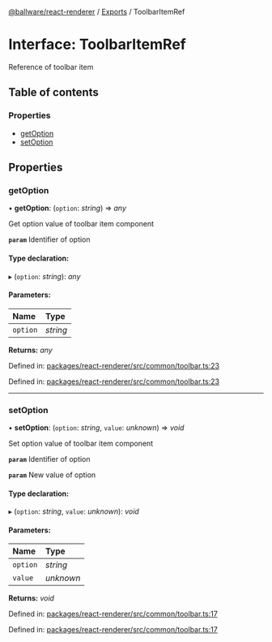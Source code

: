 [@ballware/react-renderer](../README.md) / [Exports](../modules.md) / ToolbarItemRef

# Interface: ToolbarItemRef

Reference of toolbar item

## Table of contents

### Properties

- [getOption](toolbaritemref.md#getoption)
- [setOption](toolbaritemref.md#setoption)

## Properties

### getOption

• **getOption**: (`option`: *string*) => *any*

Get option value of toolbar item component

**`param`** Identifier of option

#### Type declaration:

▸ (`option`: *string*): *any*

#### Parameters:

Name | Type |
:------ | :------ |
`option` | *string* |

**Returns:** *any*

Defined in: [packages/react-renderer/src/common/toolbar.ts:23](https://github.com/ballware/ballware-client/blob/e25f4ba/packages/react-renderer/src/common/toolbar.ts#L23)

Defined in: [packages/react-renderer/src/common/toolbar.ts:23](https://github.com/ballware/ballware-client/blob/e25f4ba/packages/react-renderer/src/common/toolbar.ts#L23)

___

### setOption

• **setOption**: (`option`: *string*, `value`: *unknown*) => *void*

Set option value of toolbar item component

**`param`** Identifier of option

**`param`** New value of option

#### Type declaration:

▸ (`option`: *string*, `value`: *unknown*): *void*

#### Parameters:

Name | Type |
:------ | :------ |
`option` | *string* |
`value` | *unknown* |

**Returns:** *void*

Defined in: [packages/react-renderer/src/common/toolbar.ts:17](https://github.com/ballware/ballware-client/blob/e25f4ba/packages/react-renderer/src/common/toolbar.ts#L17)

Defined in: [packages/react-renderer/src/common/toolbar.ts:17](https://github.com/ballware/ballware-client/blob/e25f4ba/packages/react-renderer/src/common/toolbar.ts#L17)
